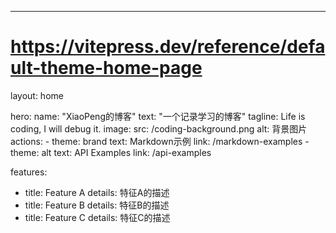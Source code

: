 ---
# https://vitepress.dev/reference/default-theme-home-page
layout: home

hero:
  name: "XiaoPeng的博客"
  text: "一个记录学习的博客"
  tagline: Life is coding, I will debug it.
  image:
    src: /coding-background.png
    alt: 背景图片
  actions:
    - theme: brand
      text: Markdown示例
      link: /markdown-examples
    - theme: alt
      text: API Examples
      link: /api-examples

features:
  - title: Feature A
    details: 特征A的描述
  - title: Feature B
    details: 特征B的描述
  - title: Feature C
    details: 特征C的描述

